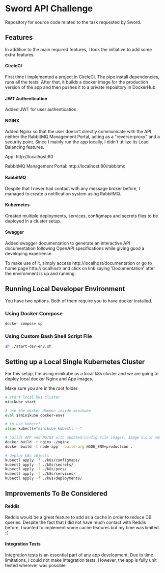 # Sword API Challenge

Repository for source code related to the task requested by Sword.

## Features

In addition to the main required features, I took the initiative to add some extra features.

#### CircleCI

First time I implemented a project in CircleCI. The pipe install dependencies, runs all the tests. After that, it builds a docker image for the production version of the app and then pushes it to a private repository in DockerHub.

#### JWT Authentication

Added JWT for user authentication.

#### NGINX

Added Nginx so that the user doesn't directly communicate with the API neither the RabbitMQ Management Portal, acting as a "reverse-proxy" and a security point. Since I mainly run the app locally, I didn't utilize its Load Balancing features.

App: http://localhost:80

RabbitMQ Management Portal: http://localhost:80/rabbitmq

#### RabbitMQ

Despite that I never had contact with any message broker before, I managed to create a notification system using RabbitMQ.

#### Kubernetes

Created multiple deployments, services, configmaps and secrets files to be deployed in a cluster setup.

#### Swagger

Added swagger documentation to generate an interactive API documentation following OpenAPI specifications while giving good a developing experience.

To make use of it, simply access http://localhost/documentation or go to home page http://localhost/ and click on link saying 'Documentation' after the environment is up and running.

## Running Local Developer Environment

You have two options. Both of them require you to have docker installed.

### Using Docker Compose

```bash
docker compose up
```

### Using Custom Bash Shell Script File

```bash
sh ./start-dev-env.sh
```

## Setting up a Local Single Kubernetes Cluster

For this setup, I'm using minikube as a local k8s cluster and we are going to deploy local docker Nginx and App images.

Make sure you are in the root folder.

```bash
# start local k8s cluster
minikube start

# use the docker daemon inside minikube
eval $(minikube docker-env)

# to use kubectl
alias kubectl="minikube kubectl --"

# builds APP and NGINX with updated config file images. Image build names should match deployments images names.
docker build -t nginx ./nginx
docker build -t node-app --build-arg NODE_ENV=production .

# deploy k8s objects
kubectl apply -f ./k8s/configmaps/
kubectl apply -f ./k8s/secrets/
kubectl apply -f ./k8s/pvcs/
kubectl apply -f ./k8s/services/
kubectl apply -f ./k8s/deployments/
```

## Improvements To Be Considered

#### Reddis

Reddis would be a great feature to add as a cache in order to reduce DB queries. Despite the fact that I did not have much contact with Reddis before, I wanted to implement some cache features but my time was limited. :(

#### Integration Tests

Integration tests is an essential part of any app development. Due to time limitations, I could not make integration tests. However, the app is fully unit tested wherever was possible.
